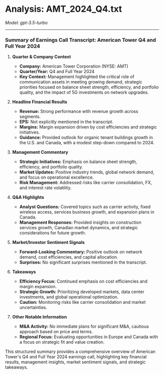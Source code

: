 # Analysis: AMT_2024_Q4.txt

*Model: gpt-3.5-turbo*

---

### Summary of Earnings Call Transcript: American Tower Q4 and Full Year 2024

1. **Quarter & Company Context**
   - **Company:** American Tower Corporation (NYSE: AMT)
   - **Quarter/Year:** Q4 and Full Year 2024
   - **Key Context:** Management highlighted the critical role of communication assets in meeting growing demand, strategic priorities focused on balance sheet strength, efficiency, and portfolio quality, and the impact of 5G investments on network upgrades.

2. **Headline Financial Results**
   - **Revenue:** Strong performance with revenue growth across segments.
   - **EPS:** Not explicitly mentioned in the transcript.
   - **Margins:** Margin expansion driven by cost efficiencies and strategic initiatives.
   - **Guidance:** Provided outlook for organic tenant buildings growth in the U.S. and Canada, with a modest step-down compared to 2024.

3. **Management Commentary**
   - **Strategic Initiatives:** Emphasis on balance sheet strength, efficiency, and portfolio quality.
   - **Market Updates:** Positive industry trends, global network demand, and focus on operational excellence.
   - **Risk Management:** Addressed risks like carrier consolidation, FX, and interest rate volatility.

4. **Q&A Highlights**
   - **Analyst Questions:** Covered topics such as carrier activity, fixed wireless access, services business growth, and expansion plans in Canada.
   - **Management Responses:** Provided insights on construction services growth, Canadian market dynamics, and strategic considerations for future growth.

5. **Market/Investor Sentiment Signals**
   - **Forward-Looking Commentary:** Positive outlook on network demand, cost efficiencies, and capital allocation.
   - **Surprises:** No significant surprises mentioned in the transcript.

6. **Takeaways**
   - **Efficiency Focus:** Continued emphasis on cost efficiencies and margin expansion.
   - **Strategic Growth:** Prioritizing developed markets, data center investments, and global operational optimization.
   - **Caution:** Monitoring risks like carrier consolidation and market uncertainties.

7. **Other Notable Information**
   - **M&A Activity:** No immediate plans for significant M&A, cautious approach based on price and terms.
   - **Regional Focus:** Evaluating opportunities in Europe and Canada with a focus on strategic fit and value creation.

This structured summary provides a comprehensive overview of American Tower's Q4 and Full Year 2024 earnings call, highlighting key financial results, management insights, market sentiment signals, and strategic takeaways.
